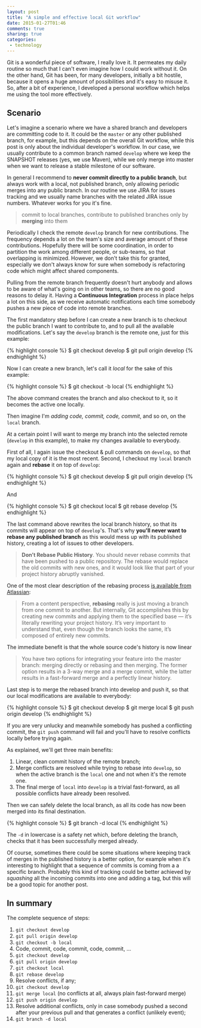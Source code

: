 ```yaml
---
layout: post
title: "A simple and effective local Git workflow"
date: 2015-01-27T01:46
comments: true
sharing: true
categories:
 - technology
---
```

Git is a wonderful piece of software, I really love it. It permeates my daily routine so much that I can't even imagine how I could work without it. On the other hand, Git has been, for many developers, initially a bit hostile, because it opens a huge amount of possibilities and it's easy to misuse it. So, after a bit of experience, I developed a personal workflow which helps me using the tool more effectively.

## Scenario

Let's imagine a scenario where we have a shared branch and developers are committing code to it. It could be the `master` or any other published branch, for example, but this depends on the overall Git workflow, while this post is only about the individual developer's workflow. In our case, we usually contribute to a common branch named `develop` where we keep the SNAPSHOT releases (yes, we use Maven), while we only merge into master when we want to release a stable milestone of our software.

In general I recommend to **never commit directly to a public branch**, but always work with a local, not published branch, only allowing periodic merges into any public branch. In our routine we use JIRA for issues tracking and we usually name branches with the related JIRA issue numbers. Whatever works for you it's fine.

> commit to local branches, contribute to published branches only by __merging__ into them

Periodically I check the remote `develop` branch for new contributions. The frequency depends a lot on the team's size and average amount of these contributions. Hopefully there will be some coordination, in order to partition the work among different people, or sub-teams, so that overlapping is minimized. However, we don't take this for granted, especially we don't always know for sure when somebody is refactoring code which might affect shared components.

Pulling from the remote branch frequently doesn't hurt anybody and allows to be aware of what's going on in other teams, so there are no good reasons to delay it. Having a **Continuous Integration** process in place helps a lot on this side, as we receive automatic notifications each time somebody pushes a new piece of code into remote branches.

The first mandatory step before I can create a new branch is to checkout the public branch I want to contribute to, and to pull all the available modifications. Let's say the `develop` branch is the remote one, just for this example:

{% highlight console %}
$ git checkout develop
$ git pull origin develop
{% endhighlight %}

Now I can create a new branch, let's call it _local_ for the sake of this example:

{% highlight console %}
$ git checkout -b local
{% endhighlight %}

The above command creates the branch and also checkout to it, so it becomes the active one locally.

Then imagine I'm _adding code, commit, code, commit_, and so on, on the `local` branch.

At a certain point I will want to merge my branch into the selected remote (`develop` in this example), to make my changes available to everybody.

First of all, I again issue the checkout & pull commands on `develop`, so that my local copy of it is the most recent. Second, I checkout my `local` branch again and **rebase** it on top of `develop`:

{% highlight console %}
$ git checkout develop
$ git pull origin develop
{% endhighlight %}

 And

{% highlight console %}
$ git checkout local
$ git rebase develop
{% endhighlight %}

The last command above rewrites the local branch history, so that its commits will appear on top of `develop`'s. That's why __you'll never want to rebase any published branch__ as this would mess up with its published history, creating a lot of issues to other developers.

> __Don’t Rebase Public History__. You should never rebase commits that have been pushed to a public repository. The rebase would replace the old commits with new ones, and it would look like that part of your project history abruptly vanished.

One of the most clear description of the rebasing process [is available from Atlassian](https://www.atlassian.com/git/tutorials/rewriting-history/git-rebase/):

> From a content perspective, __rebasing__ really is just moving a branch from one commit to another. But internally, Git accomplishes this by creating new commits and applying them to the specified base — it’s literally rewriting your project history. It’s very important to understand that, even though the branch looks the same, it’s composed of entirely new commits.

The immediate benefit is that the whole source code's history is now linear

> You have two options for integrating your feature into the master branch: merging directly or rebasing and then merging. The former option results in a 3-way merge and a merge commit, while the latter results in a fast-forward merge and a perfectly linear history.

Last step is to merge the rebased branch into develop and push it, so that our local modifications are available to everybody:

{% highlight console %}
$ git checkout develop
$ git merge local
$ git push origin develop
{% endhighlight %}

 If you are very unlucky and meanwhile somebody has pushed a conflicting commit, the `git push` command will fail and you'll have to resolve conflicts locally before trying again.

As explained, we'll get three main benefits:

1. Linear, clean commit history of the remote branch;
2. Merge conflicts are resolved while trying to rebase into `develop`, so when the active branch is the `local` one and not when it's the remote one.
3. The final merge of `local` into `develop` is a trivial fast-forward, as all possible conflicts have already been resolved.

Then we can safely delete the local branch, as all its code has now been merged into its final destination.

{% highlight console %}
$ git branch -d local
{% endhighlight %}

The `-d` in lowercase is a safety net which, before deleting the branch, checks that it has been successfully merged already.

Of course, sometimes there could be some situations where keeping track of merges in the published history is a better option, for example when it's interesting to highlight that a sequence of commits is coming from a a specific branch. Probably this kind of tracking could be better achieved by _squashing_ all the incoming commits into one and adding a tag, but this will be a good topic for another post.

## In summary

The complete sequence of steps:

 1. `git checkout develop`
 1. `git pull origin develop`
 1. `git checkout -b local`
 1. Code, commit, code, commit, code, commit, ...
 1. `git checkout develop`
 1. `git pull origin develop`
 1. `git checkout local`
 1. `git rebase develop`
 1. Resolve conflicts, if any;
 1. `git checkout develop`
 1. `git merge local` (no conflicts at all, always plain fast-forward merge)
 1. `git push origin develop`
 1. Resolve additional conflicts, only in case somebody pushed a second after your previous pull and that generates a conflict (unlikely event);
 1. `git branch -d local`

